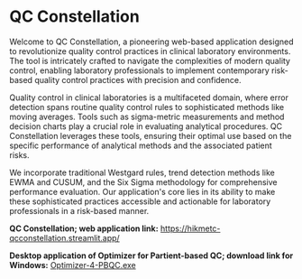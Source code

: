 # QC Constellation

Welcome to QC Constellation, a pioneering web-based application designed to revolutionize quality 
control practices in clinical laboratory environments. The tool is intricately crafted to navigate 
the complexities of modern quality control, enabling laboratory professionals to implement contemporary 
risk-based quality control practices with precision and confidence.

Quality control in clinical laboratories is a multifaceted domain, where error detection spans 
routine quality control rules to sophisticated methods like moving averages. Tools such as sigma-metric 
measurements and method decision charts play a crucial role in evaluating analytical procedures. 
QC Constellation leverages these tools, ensuring their optimal use based on the specific performance 
of analytical methods and the associated patient risks.

We incorporate traditional Westgard rules, trend detection methods like EWMA and CUSUM, and 
the Six Sigma methodology for comprehensive performance evaluation. Our application's core lies 
in its ability to make these sophisticated practices accessible and actionable for laboratory professionals 
in a risk-based manner.

**QC Constellation; web application link:** https://hikmetc-qcconstellation.streamlit.app/ 

**Desktop application of Optimizer for Partient-based QC; download link for Windows:** [Optimizer-4-PBQC.exe](https://drive.google.com/file/d/1ygmiuxKGnqfuG6XaJC55BF_UCPZSNnAo/view?usp=sharing)


